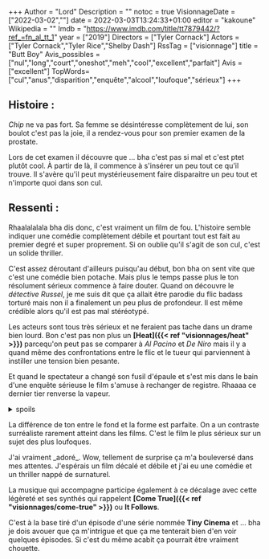 +++
Author = "Lord"
Description = ""
notoc = true
VisionnageDate = ["2022-03-02",""]
date = 2022-03-03T13:24:33+01:00
editor = "kakoune"
Wikipedia = ""
Imdb = "https://www.imdb.com/title/tt7879442/?ref_=fn_al_tt_1"
year = ["2019"]
Directors = ["Tyler Cornack"]
Actors = ["Tyler Cornack","Tyler Rice","Shelby Dash"]
RssTag = ["visionnage"]
title = "Butt Boy"
Avis_possibles = ["nul","long","court","oneshot","meh","cool","excellent","parfait"]
Avis = ["excellent"] 
TopWords=["cul","anus","disparition","enquête","alcool","loufoque","sérieux"]
+++
## Histoire :
*Chip* ne va pas fort.
Sa femme se désintéresse complètement de lui, son boulot c'est pas la joie, il a rendez-vous pour son premier examen de la prostate.

Lors de cet examen il découvre que … bha c'est pas si mal et c'est ptet plutôt cool.
À partir de là, il commence à s'insérer un peu tout ce qu'il trouve.
Il s'avère qu'il peut mystérieusement faire disparaitre un peu tout et n'importe quoi dans son cul.

## Ressenti :
Rhaalalalala bha dis donc, c'est vraiment un film de fou.
L'histoire semble indiquer une comédie complètement débile et pourtant tout est fait au premier degré et super proprement.
Si on oublie qu'il s'agit de son cul, c'est un solide thriller.

C'est assez déroutant d'ailleurs puisqu'au début, bon bha on sent vite que c'est une comédie bien potache.
Mais plus le temps passe plus le ton résolument sérieux commence à faire douter.
Quand on découvre le *détective Russel*, je me suis dit que ça allait être parodie du flic badass torturé mais non il a finalement un peu plus de profondeur.
Il est même crédible alors qu'il est pas mal stéréotypé.

Les acteurs sont tous très sérieux et ne feraient pas tache dans un drame bien lourd.
Bon c'est pas non plus un **[Heat]({{< ref "visionnages/heat" >}})** parcequ'on peut pas se comparer à *Al Pacino* et *De Niro* mais il y a quand même des confrontations entre le flic et le tueur qui parviennent à instiller une tension bien pesante.

Et quand le spectateur a changé son fusil d'épaule et s'est mis dans le bain d'une enquête sérieuse le film s'amuse à rechanger de registre.
Rhaaaa ce dernier tier renverse la vapeur.

<details><summary>spoils</summary>

Le réalisateur a eu la folie de nous faire poursuivre l'histoire dans le cul du tueur.
Tel *Gépéto* dans *Monstro la Baleine* on retrouve le flic prisonnier à tenter de survivre et s'extraire de ce pétrin.
Ils ont osé.

</details>

La différence de ton entre le fond et la forme est parfaite.
On a un contraste surréaliste rarement atteint dans les films.
C'est le film le plus sérieux sur un sujet des plus loufoques.

J'ai vraiment \_adoré\_.
Wow, tellement de surprise ça m'a bouleversé dans mes attentes.
J'espérais un film décalé et débile et j'ai eu une comédie et un thriller nappé de surnaturel.

La musique qui accompagne participe également à ce décalage avec cette légèreté et ses synthés qui rappelent **[Come True]({{< ref "visionnages/come-true" >}})** ou **It Follows**.

C'est à la base tiré d'un épisode d'une série nommée **Tiny Cinema** et … bha je dois avouer que ça m'intrigue et que ça me tenterait bien d'en voir quelques épisodes.
Si c'est du même acabit ça pourrait être vraiment chouette.
